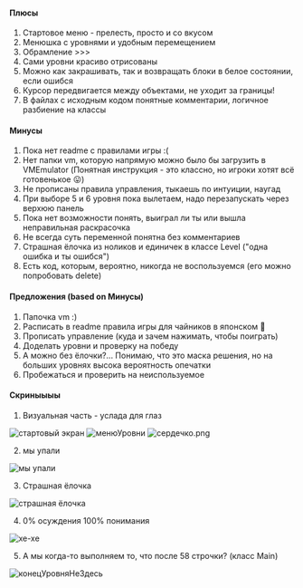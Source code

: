 #### Плюсы

1. Стартовое меню - прелесть, просто и со вкусом
2. Менюшка с уровнями и удобным перемещением
3. Обрамление >>>
4. Сами уровни красиво отрисованы
5. Можно как закрашивать, так и возвращать блоки в белое состоянии, если ошибся
6. Курсор передвигается между объектами, не уходит за границы!
7.  В файлах с исходным кодом понятные комментарии, логичное разбиение на классы

#### Минусы

1. Пока нет readme c правилами игры :(
2. Нет папки vm, которую напрямую можно было бы загрузить в VMEmulator (Понятная инструкция - это классно, но игроки хотят всё готовенькое :stuck_out_tongue:)
3. Не прописаны правила управления, тыкаешь по интуиции, наугад
4.  При выборе 5 и 6 уровня пока вылетаем, надо перезапускать через верхюю панель
5. Пока нет возможности понять, выиграл ли ты или вышла неправильная раскрасочка
6. Не всегда суть переменной понятна без комментариев
7. Страшная ёлочка из ноликов и единичек в классе  Level ("одна ошибка и ты ошибся")
8.  Есть код, которым, вероятно, никогда не воспользуемся (его можно попробовать delete)

#### Предложения (based on Минусы)

1.  Папочка vm :)
2.  Расписать в readme правила игры для чайников в японском :monkey:
3. Прописать управление (куда и зачем нажимать, чтобы поиграть)
4. Доделать уровни и проверку на победу
5.  А можно без ёлочки?... Понимаю, что это маска решения, но на больших уровнях высока вероятность опечатки
6. Пробежаться и проверить на неиспользуемое


#### Скриныыыы
1. Визуальная часть - услада  для глаз

![стартовый экран](https://github.com/DiOsa1317/JAPANESE/blob/main/reviewOsipova/%D0%BA%D0%BE%D0%BD%D0%B5%D1%86%D0%A3%D1%80%D0%BE%D0%B2%D0%BD%D1%8F%D0%9D%D0%B5%D0%97%D0%B4%D0%B5%D1%81%D1%8C.png)
![менюУровни](https://github.com/DiOsa1317/JAPANESE/blob/main/reviewOsipova/%D0%BC%D0%B5%D0%BD%D1%8E%D0%A3%D1%80%D0%BE%D0%B2%D0%BD%D0%B8.png)
![сердечко.png](https://github.com/DiOsa1317/JAPANESE/blob/main/reviewOsipova/%D1%81%D0%B5%D1%80%D0%B4%D0%B5%D1%87%D0%BA%D0%BE.png)

2. мы упали

![мы упали](https://github.com/DiOsa1317/JAPANESE/blob/main/reviewOsipova/%D0%BC%D1%8B%20%D1%83%D0%BF%D0%B0%D0%BB%D0%B8.png)

3. Страшная ёлочка
   
![страшная ёлочка](https://github.com/DiOsa1317/JAPANESE/blob/main/reviewOsipova/%D1%81%D1%82%D1%80%D0%B0%D1%88%D0%BD%D0%B0%D1%8F%20%D1%91%D0%BB%D0%BE%D1%87%D0%BA%D0%B0.png)

4. 0% осуждения 100% понимания
   
![хе-хе](https://github.com/DiOsa1317/JAPANESE/blob/main/reviewOsipova/%D1%85%D0%B5-%D1%85%D0%B5.png)

5. А мы когда-то выполняем то, что после 58 строчки? (класс Main)

![конецУровняНеЗдесь](https://github.com/DiOsa1317/JAPANESE/blob/main/reviewOsipova/%D0%BA%D0%BE%D0%BD%D0%B5%D1%86%D0%A3%D1%80%D0%BE%D0%B2%D0%BD%D1%8F%D0%9D%D0%B5%D0%97%D0%B4%D0%B5%D1%81%D1%8C.png)
